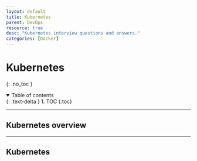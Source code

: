 ```yaml
---
layout: default
title: Kubernetes
parent: DevOps
resource: true
desc: "Kubernetes interview questions and answers."
categories: [Docker]
---
```


# Kubernetes
{: .no_toc }

<details open markdown="block">
  <summary>
    Table of contents
  </summary>
  {: .text-delta }
1. TOC
{:toc}
</details>

---

## Kubernetes overview


---

## Kubernetes

